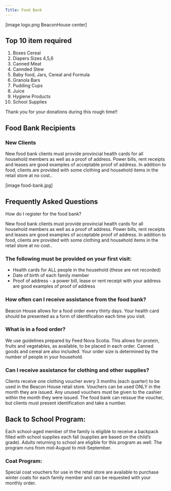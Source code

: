 ```yaml
---
Title: Food Bank
---
```


[image logo.png BeaconHouse center]

## Top 10 item required

1. Boxes Cereal
2. Diapers Sizes 4,5,6
3. Canned Meat
4. Cannded Stew
5. Baby food, Jars, Cereal and Formula
6. Granola Bars
7. Pudding Cups
8. Juice
9. Hygiene Products
10. School Supplies

Thank you for your donations during this rough time!! 

## Food Bank Recipients

### New Clients

New food bank clients must provide provincial health cards for all household members as well as a proof of address. Power bills, rent receipts and leases are good examples of acceptable proof of address. In addition to food, clients are provided with some clothing and household items in the retail store at no cost..

[image food-bank.jpg]

## Frequently Asked Questions

How do I register for the food bank?

New food bank clients must provide provincial health cards for all household members as well as a proof of address. Power bills, rent receipts and leases are good examples of acceptable proof of address. In addition to food, clients are provided with some clothing and household items in the retail store at no cost..

### The following must be provided on your first visit:

* Health cards for ALL people in the household (these are not recorded)
* Date of birth of each family member
* Proof of address - a power bill, lease or rent receipt with your address are good examples of proof of address

### How often can I receive assistance from the food bank?

Beacon House allows for a food order every thirty days. Your health card should be presented as a form of identification each time you visit.

### What is in a food order?

We use guidelines prepared by Feed Nova Scotia. This allows for protein, fruits and vegetables, as available, to be placed in each order. Canned goods and cereal are also included. Your order size is determined by the number of people in your household.

### Can I receive assistance for clothing and other supplies?

Clients receive one clothing voucher every 3 months (each quarter) to be used in the Beacon House retail store. Vouchers can be used ONLY in the month they are issued. Any unused vouchers must be given to the cashier within the month they were issued. The food bank can reissue the voucher, but clients must present identification and take a number.

## Back to School Program:

Each school-aged member of the family is eligible to receive a backpack filled with school supplies each fall (supplies are based on the child’s grade). Adults returning to school are eligible for this program as well. The program runs from mid-August to mid-September.

### Coat Program:

Special coat vouchers for use in the retail store are available to purchase winter coats for each family member and can be requested with your monthly order.

